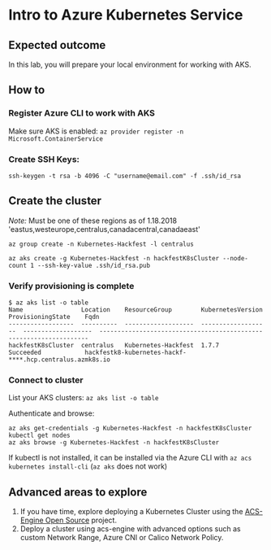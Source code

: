 # Intro to Azure Kubernetes Service

## Expected outcome

In this lab, you will prepare your local environment for working with AKS.

## How to

### Register Azure CLI to work with AKS

Make sure AKS is enabled: `az provider register -n Microsoft.ContainerService`

### Create SSH Keys:

```
ssh-keygen -t rsa -b 4096 -C "username@email.com" -f .ssh/id_rsa
```

## Create the cluster

_Note:_ Must be one of these regions as of 1.18.2018 'eastus,westeurope,centralus,canadacentral,canadaeast'

```
az group create -n Kubernetes-Hackfest -l centralus

az aks create -g Kubernetes-Hackfest -n hackfestK8sCluster --node-count 1 --ssh-key-value .ssh/id_rsa.pub
```

### Verify provisioning is complete
```
$ az aks list -o table
Name                Location    ResourceGroup        KubernetesVersion    ProvisioningState    Fqdn
------------------  ----------  -------------------  -------------------  -------------------  -------------------------------------------------------------------
hackfestK8sCluster  centralus   Kubernetes-Hackfest  1.7.7                Succeeded            hackfestk8-kubernetes-hackf-****.hcp.centralus.azmk8s.io
```

### Connect to cluster
List your AKS clusters: `az aks list -o table`

Authenticate and browse:
```
az aks get-credentials -g Kubernetes-Hackfest -n hackfestK8sCluster
kubectl get nodes
az aks browse -g Kubernetes-Hackfest -n hackfestK8sCluster
```

If kubectl is not installed, it can be installed via the Azure CLI with `az acs kubernetes install-cli` (`az aks` does not work)

## Advanced areas to explore

1. If you have time, explore deploying a Kubernetes Cluster using the [ACS-Engine Open Source](https://github.com/Azure/acs-engine) project. 
2. Deploy a cluster using acs-engine with advanced options such as custom Network Range, Azure CNI or Calico Network Policy. 
